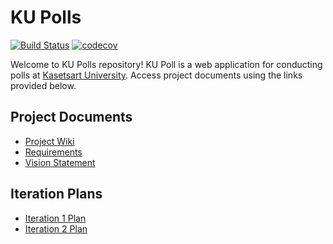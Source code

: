 # KU Polls
[![Build Status](https://app.travis-ci.com/some-random-idiot/ku-polls.svg?branch=main)](https://app.travis-ci.com/github/some-random-idiot/ku-polls)
[![codecov](https://codecov.io/gh/some-random-idiot/ku-polls/branch/main/graph/badge.svg?token=4HAIT5NGF2)](https://codecov.io/gh/some-random-idiot/ku-polls)

Welcome to KU Polls repository! KU Poll is a web application for conducting polls at [Kasetsart University](https://www.ku.ac.th/). Access project documents using the links provided below.

## Project Documents

+ [Project Wiki](../../wiki/home)<br/>
+ [Requirements](../../wiki/requirements)<br/>
+ [Vision Statement](../../wiki/Vision%20Statement)

## Iteration Plans
+ [Iteration 1 Plan](../../wiki/Iteration-1-Plan)<br/>
+ [Iteration 2 Plan](../../wiki/Iteration-2-Plan)